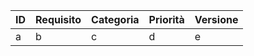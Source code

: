 |ID |Requisito |Categoria |Priorità |Versione |
|---|----------|----------|---------|---------|
|a  |b         |c         |d        |e        |